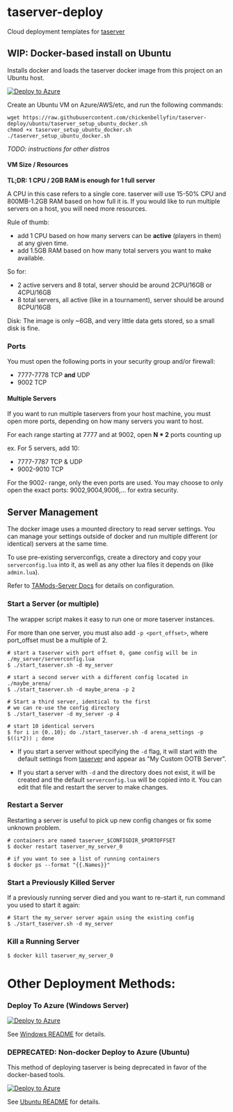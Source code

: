 # taserver-deploy
Cloud deployment templates for [taserver](https://github.com/Griffon26/taserver)

## WIP: Docker-based install on Ubuntu
Installs docker and loads the taserver docker image from this project on an Ubuntu host.

[![Deploy to Azure](https://aka.ms/deploytoazurebutton)](https://portal.azure.com/#create/Microsoft.Template/uri/https%3A%2F%2Fraw.githubusercontent.com%2Fchickenbellyfin%2Ftaserver-deploy%2Fdocker%2Fdocker%2Fazuredeploy.json)

Create an Ubuntu VM on Azure/AWS/etc, and run the following commands:
```
wget https://raw.githubusercontent.com/chickenbellyfin/taserver-deploy/ubuntu/taserver_setup_ubuntu_docker.sh
chmod +x taserver_setup_ubuntu_docker.sh
./taserver_setup_ubuntu_docker.sh
```

_TODO: instructions for other distros_

#### VM Size / Resources
**TL;DR: 1 CPU / 2GB RAM is enough for 1 full server**

A CPU in this case refers to a single core. taserver will use 15-50% CPU and 800MB-1.2GB RAM based on how full it is. If you would like to run multiple servers on a host, you will need more resources. 

Rule of thumb:
- add 1 CPU based on how many servers can be **active** (players in them) at any given time.
- add 1.5GB RAM based on how many total servers you want to make available.

So for:
- 2 active servers and 8 total, server should be around 2CPU/16GB or 4CPU/16GB
- 8 total servers, all active (like in a tournament), server should be around 8CPU/16GB 


Disk: The image is only ~6GB, and very little data gets stored, so a small disk is fine.

### Ports
You must open the following ports in your security group and/or firewall:
- 7777-7778 TCP **and** UDP
- 9002 TCP

#### Multiple Servers
If you want to run multiple taservers from your host machine, you must open more ports, depending on how many servers you want to host.

For each range starting at 7777 and at 9002, open **N * 2** ports counting up

ex. For 5 servers, add 10:
- 7777-7787 TCP & UDP
- 9002-9010 TCP

For the 9002- range, only the even ports are used. You may choose to only open the exact ports: 9002,9004,9006,... for extra security.

## Server Management
The docker image uses a mounted directory to read server settings. You can manage your settings outside of docker and run multiple different (or identical) servers at the same time.

To use pre-existing serverconfigs, create a directory and copy your `serverconfig.lua` into it, as well as any other lua files it depends on (like `admin.lua`).

Refer to [TAMods-Server Docs](https://www.tamods.org/docs/doc_srv_api_overview.html) for details on configuration.

### Start a Server (or multiple)
The wrapper script makes it easy to run one or more taserver instances.

For more than one server, you must also add `-p <port_offset>`, where port_offset must be a multiple of 2.

```
# start a taserver with port offset 0, game config will be in ./my_server/serverconfig.lua
$ ./start_taserver.sh -d my_server

# start a second server with a different config located in ./maybe_arena/
$ ./start_taserver.sh -d maybe_arena -p 2

# Start a third server, identical to the first
# we can re-use the config directory
$ ./start_taserver -d my_server -p 4

# start 10 identical servers
$ for i in {0..10}; do ./start_taserver.sh -d arena_settings -p $((i*2)) ; done
```

- If you start a server without specifying the `-d` flag, it will start with the default settings from [taserver](https://github.com/Griffon26/taserver/tree/master/data/gamesettings/ootb) and appear as "My Custom OOTB Server".

- If you start a server with `-d` and the directory does not exist, it will be created and the default `serverconfig.lua` will be copied into it. You can edit that file and restart the server to make changes.
 
### Restart a Server
Restarting a server is useful to pick up new config changes or fix some unknown problem.
```
# containers are named taserver_$CONFIGDIR_$PORTOFFSET
$ docker restart taserver_my_server_0

# if you want to see a list of running containers
$ docker ps --format "{{.Names}}"
```

### Start a Previously Killed Server
If a previously running server died and you want to re-start it, run command you used to start it again:
```
# Start the my_server server again using the existing config
$ ./start_taserver.sh -d my_server
```

### Kill a Running Server
```
$ docker kill taserver_my_server_0
```
# Other Deployment Methods:
### Deploy To Azure (Windows Server)
[![Deploy to Azure](https://aka.ms/deploytoazurebutton)](https://portal.azure.com/#create/Microsoft.Template/uri/https://raw.githubusercontent.com/chickenbellyfin/taserver-deploy/docker/windows/azuredeploy.json)

See [Windows README](/windows/README.md) for details.


### DEPRECATED: Non-docker Deploy to Azure (Ubuntu)
This method of deploying taserver is being deprecated in favor of the docker-based tools.

[![Deploy to Azure](https://aka.ms/deploytoazurebutton)](https://portal.azure.com/#create/Microsoft.Template/uri/https%3A%2F%2Fraw.githubusercontent.com%2Fchickenbellyfin%2Ftaserver-deploy%2Fdocker%2Fubuntu%2Fazuredeploy.json)

See [Ubuntu README](/ubuntu/README.md) for details.
